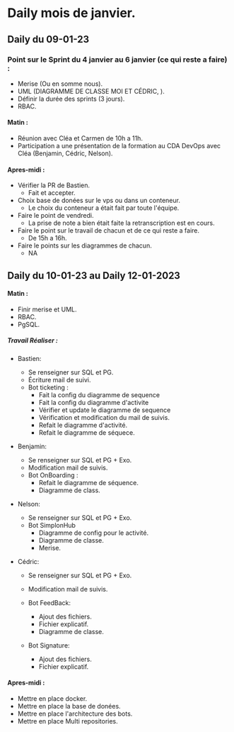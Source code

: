 # Daily mois de janvier.

## Daily du 09-01-23

### Point sur le Sprint du 4 janvier au 6 janvier (ce qui reste a faire) : 

- Merise (Ou en somme nous).
- UML (DIAGRAMME DE CLASSE MOI ET CÉDRIC, ).
- Définir la durée des sprints (3 jours).
- RBAC.

#### Matin :

- Réunion avec Cléa et Carmen de 10h a 11h.
- Participation a une présentation de la formation au CDA DevOps avec Cléa (Benjamin, Cédric, Nelson).

#### Apres-midi :

- Vérifier la PR de Bastien.
    - Fait et accepter.
- Choix base de donées sur le vps ou dans un conteneur.
    - Le choix du conteneur a était fait par toute l'équipe.
- Faire le point de vendredi.
    - La prise de note a bien était faite la retranscription est en cours.
- Faire le point sur le travail de chacun et de ce qui reste a faire.
    - De 15h a 16h.
- Faire le points sur les diagrammes de chacun.
    - NA

## Daily du 10-01-23 au Daily 12-01-2023

#### Matin :

- Finir merise et UML.
- RBAC.
- PgSQL.

##### Travail Réaliser :

- Bastien: 
    - Se renseigner sur SQL et PG.
    - Écriture mail de suivi.
    - Bot ticketing :
        - Fait la config du diagramme de sequence
        - Fait la config du diagramme d'activite
        - Vérifier et update le diagramme de sequence
        - Vérification et modification du mail de suivis.
        - Refait le diagramme d'activité.
        - Refait le diagramme de séquece.
- Benjamin:
    - Se renseigner sur SQL et PG + Exo.
    - Modification mail de suivis.
    - Bot OnBoarding :
        - Refait le diagramme de séquence.
        - Diagramme de class.

- Nelson:
    - Se renseigner sur SQL et PG + Exo.
    - Bot SimplonHub
        - Diagramme de config pour le activité.
        - Diagramme de classe.
        - Merise.
- Cédric:
    - Se renseigner sur SQL et PG + Exo.
    - Modification mail de suivis.
    - Bot FeedBack: 
        - Ajout des fichiers.
        - Fichier explicatif.
        - Diagramme de classe.

    - Bot Signature:
        - Ajout des fichiers.
        - Fichier explicatif.

#### Apres-midi :

- Mettre en place docker.
- Mettre en place la base de donées.
- Mettre en place l'architecture des bots.
- Mettre en place Multi repositories.

